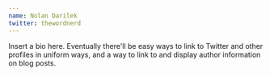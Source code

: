 ```yaml
---
name: Nolan Darilek
twitter: thewordnerd
---
```


Insert a bio here. Eventually there'll be easy ways to link to Twitter and other profiles in uniform ways, and a way to link to and display author information on blog posts.
